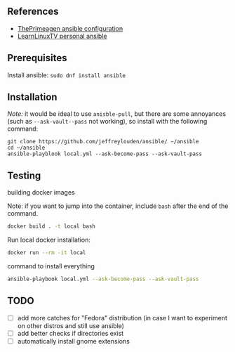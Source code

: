 ## References

- [ThePrimeagen ansible configuration](https://github.com/ThePrimeagen/ansible)
- [LearnLinuxTV personal ansible](https://github.com/LearnLinuxTV/personal_ansible_desktop_configs)

## Prerequisites

Install ansible: `sudo dnf install ansible`

## Installation

_Note:_ it would be ideal to use `anisble-pull`, but there are some annoyances (such as `--ask-vault--pass` not working), so install with the following command:

```
git clone https://github.com/jeffreylouden/ansible/ ~/ansible
cd ~/ansible
ansible-playblook local.yml --ask-become-pass --ask-vault-pass
```

## Testing

building docker images

Note: if you want to jump into the container, include `bash` after the end of the command.

```sh
docker build . -t local bash
```

Run local docker installation:

```sh
docker run --rm -it local
```

command to install everything

```sh
ansible-playbook local.yml --ask-become-pass --ask-vault-pass
```

## TODO

- [ ] add more catches for "Fedora" distribution (in case I want to experiment on other distros and still use ansible)
- [ ] add better checks if directories exist
- [ ] automatically install gnome extensions
